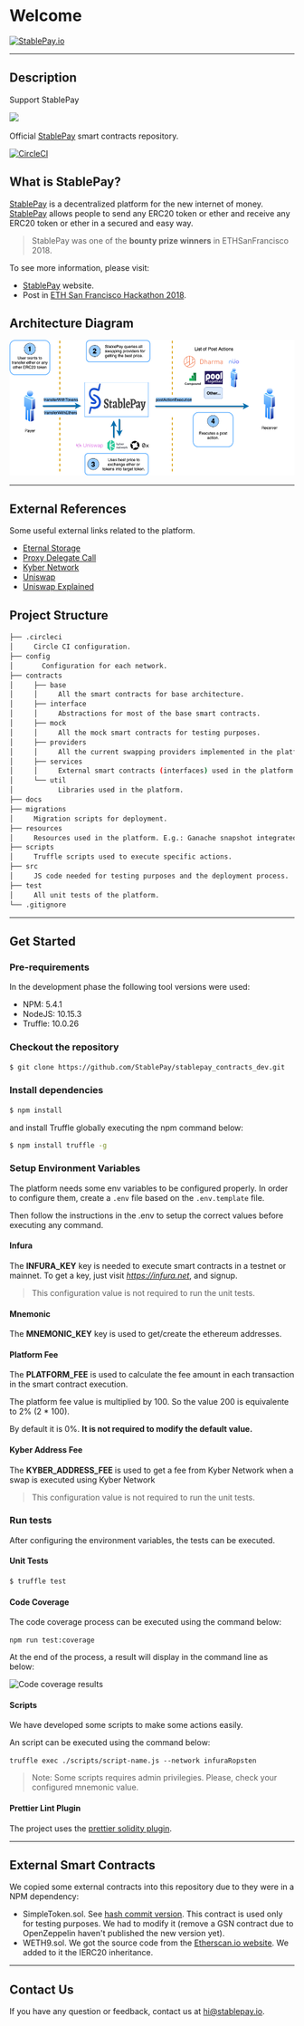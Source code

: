 # Welcome

[![StablePay.io](https://stablepay.io/static/twitter.jpg)](https://stablepay.io)

---

## Description

Support StablePay

<a href="https://stablepay.io/checkout?data=U2FsdGVkX19cn9910mppZsmHg8XvHvP7h1mQjDrCsczVXRAVEmywlnYkwBS8SawpmRz%2BHBuEDnDjQDL7w49yrsL%2FLHl8NGShXaiSlNfcF1hd1YqFJmMB8dJlSyHMRaDwPWlfd%2BP07Nv5NR6lH6afy8RTkv%2FQrRFc5TG0iYJ4%2FblClqQSO4thsdMajI8uILnFOIGr1N1hQmqdTmsVrI9IZfuJQpyaH3rJitjF8mUOYs3dprromTs%2BvNn%2BVtBcKNH%2Fo5V9HI1AvIDRT5EZvjLSpeBlZCqBoHGjZDpry3htMd%2B3ucAf%2BPGiplmEz64IWpe1MRYXDqA4tU3DPwEhL%2BADiw%3D%3D">
    <img src="https://stablepay.io/static/DonationsButtonBlueWhite.svg" >
</a>

Official [StablePay](https://stablepay.io) smart contracts repository.

[![CircleCI](https://circleci.com/gh/StablePay/contracts.svg?style=svg&circle-token=acfb08abb88ef07bae7c052df5910d6df4c96745)](https://circleci.com/gh/StablePay/contracts)

## What is StablePay?

[StablePay](https://stablepay.io) is a decentralized platform for the new internet of money. [StablePay](https://stablepay.io) allows people to send any ERC20 token or ether and receive any ERC20 token or ether in a secured and easy way.

> StablePay was one of the **bounty prize winners** in ETHSanFrancisco 2018.

To see more information, please visit:

* [StablePay](https://stablepay.io) website.
* Post in [ETH San Francisco Hackathon 2018](https://devpost.com/software/stablepay).

## Architecture Diagram

![diagram](./docs/images/architecture.png)

---

## External References

Some useful external links related to the platform.

* [Eternal Storage](https://fravoll.github.io/solidity-patterns/eternal_storage.html)
* [Proxy Delegate Call](https://fravoll.github.io/solidity-patterns/proxy_delegate.html)
* [Kyber Network](https://kyber.network/)
* [Uniswap](https://uniswap.io/)
* [Uniswap Explained](https://medium.com/@mika_49129/uniswap-and-value-capture-in-decentralised-exchange-protocols-b8df056eb95e)

## Project Structure

```bash
├── .circleci
│     Circle CI configuration.
├── config
│       Configuration for each network.
├── contracts
│     ├── base
│     │     All the smart contracts for base architecture.
│     ├── interface
│     │     Abstractions for most of the base smart contracts.
│     ├── mock
│     │     All the mock smart contracts for testing purposes.
│     ├── providers
│     │     All the current swapping providers implemented in the platform.
│     ├── services
│     │     External smart contracts (interfaces) used in the platform.
│     └── util
│           Libraries used in the platform.
├── docs
├── migrations
│     Migration scripts for deployment.
├── resources
│     Resources used in the platform. E.g.: Ganache snapshot integrated with StablePay and KyberNetwork.
├── scripts
│     Truffle scripts used to execute specific actions.
├── src
│     JS code needed for testing purposes and the deployment process.
├── test
│     All unit tests of the platform.
└── .gitignore
```

---

## Get Started

### Pre-requirements

In the development phase the following tool versions were used:

* NPM: 5.4.1
* NodeJS: 10.15.3
* Truffle: 10.0.26

### Checkout the repository

```sh
$ git clone https://github.com/StablePay/stablepay_contracts_dev.git
```

### Install dependencies

```sh
$ npm install
```
and install Truffle globally executing the npm command below:
```sh
$ npm install truffle -g
```

### Setup Environment Variables

The platform needs some env variables to be configured properly. In order to configure them, create a `.env` file based on the `.env.template` file.

Then follow the instructions in the .env to setup the correct values before executing any command.

#### Infura

The **INFURA_KEY** key is needed to execute smart contracts in a testnet or mainnet. To get a key, just visit *https://infura.net*, and signup.

> This configuration value is not required to run the unit tests.

#### Mnemonic

 The **MNEMONIC_KEY** key is used to get/create the ethereum addresses.

#### Platform Fee

The **PLATFORM_FEE** is used to calculate the fee amount in each transaction in the smart contract execution.

The platform fee value is multiplied by 100. So the value 200 is equivalente to 2% (2 * 100).

By default it is 0%. **It is not required to modify the default value.**

#### Kyber Address Fee

The **KYBER_ADDRESS_FEE** is used to get a fee from Kyber Network when a swap is executed using Kyber Network

> This configuration value is not required to run the unit tests.

### Run tests

After configuring the environment variables, the tests can be executed.

#### Unit Tests

```sh
$ truffle test
```

#### Code Coverage

The code coverage process can be executed using the command below:

```npm run test:coverage```

At the end of the process, a result will display in the command line as below:

![Code coverage results](./docs/images/code_coverage_results.png)

#### Scripts

We have developed some scripts to make some actions easily.

An script can be executed using the command below:

```truffle exec ./scripts/script-name.js --network infuraRopsten```

> Note: Some scripts requires admin privilegies. Please, check your configured mnemonic value.

#### Prettier Lint Plugin

The project uses the [prettier solidity plugin](https://github.com/prettier-solidity/prettier-plugin-solidity).

---

## External Smart Contracts

We copied some external contracts into this repository due to they were in a NPM dependency:

* SimpleToken.sol. See [hash commit version](https://github.com/OpenZeppelin/openzeppelin-contracts/commit/d1158ea68c597075a5aec4a77a9c16f061beffd3).
    This contract is used only for testing purposes. We had to modify it (remove a GSN contract due to OpenZeppelin haven't published the new version yet).
* WETH9.sol. We got the source code from the [Etherscan.io website](https://etherscan.io/address/0xc02aaa39b223fe8d0a0e5c4f27ead9083c756cc2#code). We added to it the IERC20 inheritance.

---

## Contact Us

If you have any question or feedback, contact us at hi@stablepay.io.
